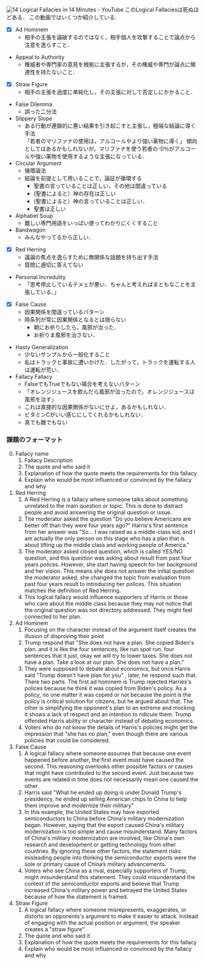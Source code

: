 ![14 Logical Fallacies in 14 Minutes - YouTube](https://www.youtube.com/watch?v=4QepFGJj74o)
このLogical Fallaciesは死ぬほどある．
この動画ではいくつか紹介している.
- [x] Ad Hominem
	- 相手の主張を論破するのではなく，相手個人を攻撃することで論点から注意を逸らすこと．
- Appeal to Authority
	 - 権威者や専門家の意見を根拠に主張するが，その権威や専門が論点に関連性を持たないこと．
- [x] Straw Figure
	- 相手の主張を過度に単純化し，その主張に対して否定しにかかること．
- False Dilemma
	- 誤った二分法
- Slippery Slope
	- ある行動が連鎖的に悪い結果を引き起こすと主張し，極端な結論に導く手法<br>
	   「若者のマリファナの使用は，アルコールやより強い薬物に導く」
	   傾向としてはあるかもしれないが，マリファナを使う若者の-0％がアルコールや強い薬物を使用するような主張になっている．
- Circular Argument
	- 循環論法
	- 結論を前提として用いることで，論証が循環する
		- 聖書の言っていることは正しい，その他は間違っている
		- (聖書によると）神の存在は正しい
		- (聖書によると）神の言っていることは正しい．
		- 聖書は正しい
- Alphabet Soup
	-  難しい専門用語をいっぱい使ってわかりにくくすること
- Bandwagon
	- みんなやってるから正しい．
- [x] Red Herring
	- 議論の焦点を逸らすために無関係な話題を持ち出す手法
	- 質問に適切に答えてない
- Personal Incredulity
	- 「思考停止しているテメェが悪い．ちゃんと考えればまともなことを主張している．」
- [x] False Cause
	- 因果関係を間違っているパターン
	- 時系列が常に因果関係となるとは限らない
		- 朝にお祈りしたら，風邪が治った．
		- お祈りま風邪を治さない．
- Hasty Generalization
	- 少ないサンプルから一般化すること
	- 私はトラックと事故に遭いかけた．したがって，トラックを運転する人は運転が荒い．
- Fallacy Fallacy
	- FalseでもTrueでもない場合を考えないパターン
	- 「オレンジジュースを飲んだら風邪が治ったので，オレンジジュースは風邪を治す」
	- これは直接的な因果関係がないにせよ，あるかもしれない．
	- ビタミンCがいい感じにしてくれるかもしれない．
	- 真でも魏でもない



### 課題のフォーマット
0. Fallacy name
	1. Fallacy Description
	2. The quote and who said it
	3. Explanation of how the quote meets the requirements for this fallacy
	4. Explain who would be most influenced or convinced by the fallacy and why
1. Red Herring
	1. A Red Herring is a fallacy where someone talks about something unrelated to the main question or topic. This is done to distract people and avoid answering the original question or issue.
	2. The moderator asked the question "Do you believe Americans are better off than they were four years ago?" Harris's first sentence from her answer was "So... I was raised as a middle-class kid, and I am actually the only person on this stage who has a plan that is about lifting up the middle class and working people of America."
	3. The moderator asked closed question, which is called YES/NO question, and this question was asking about result from past four years polices. However, she start having speech for her background and her vision. This means she does not answer the initial question the moderator asked, she changed the topic from evaluation from past four years result to introducing her polices. This situation matches the definition of Red Herring.
	4. This logical fallacy would influence supporters of Harris or those who care about the middle class because they may not notice that the original question was not directory addressed. They might feel connected to her plan.
1. Ad Hominem
	1. Focusing on the character instead of the argument itself creates the illusion of disproving their point
	2. Trump respond that "She does not have a plan. She copied Biden's plan. and it is like the four sentences, like run spot run. four sentences that it just, okay we will try to lower taxes. She does not have a plan. Take a look at our plan. She does not have a plan."
	4. They were supposed to debate about economics, but once Harris said "Trump doesn't have plan for you" , later, he respond such that. There two parts. The first ad hominem is Trump rejected Harries's polices because he think it was copied from Biden's policy. As a policy, no one matter it was copied or not because the point is the policy is critical solution for citizens, but he argued about that. The other is simplifying the opponent's plan to an extreme and mocking it shows a lack of respect and an intention to ridicule them. Trump offended Harris ability or character instead of debating economics.
	5. Voters who do not know the details of Harris's policies might get the impression that "she has no plan," even though there are various policies that could be considered.
0. False Cause
	1. A logical fallacy where someone assumes that because one event happened before another, the first event must have caused the second. This reasoning overlooks other possible factors or causes that might have contributed to the second event. Just because two events are related in time does not necessarily mean one caused the other.
	2. Harris said "What he ended up doing is under Donald Trump's presidency, he ended up selling American chips to China to help them improve and modernize their military"
	3. In this example, the United States may have exported semiconductors to China before China's military modernization began. However, saying that the export caused China's military modernization is too simple and cause misunderstand. Many factors of China's military modernization are involved, like China's own research and development or getting technology from other countries. By ignoring these other factors, the statement risks misleading people into thinking the semiconductor exports were the sole or primary cause of China’s military advancements.
	4. Voters who see China as a rival, especially supporters of Trump, might misunderstand this statement. They could misunderstand the context of the semiconductor exports and believe that Trump increased China's military power and betrayed the United States because of how the statement is framed.
0. Straw Figure
	1. A logical fallacy where someone misrepresents, exaggerates, or distorts an opponents's argument to make it easier to attack. Instead of engaging with the actual position or argument, the speaker creates a "straw figure"
	2. The quote and who said it
	3. Explanation of how the quote meets the requirements for this fallacy
	4. Explain who would be most influenced or convinced by the fallacy and why